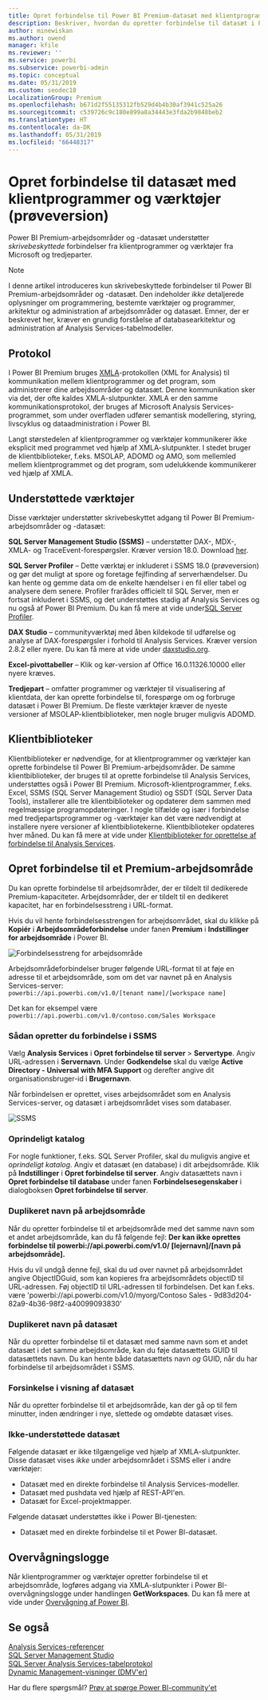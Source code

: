 ```yaml
---
title: Opret forbindelse til Power BI Premium-datasæt med klientprogrammer og værktøjer (prøveversion)
description: Beskriver, hvordan du opretter forbindelse til datasæt i Power BI Premium fra klientprogrammer og værktøjer.
author: minewiskan
ms.author: owend
manager: kfile
ms.reviewer: ''
ms.service: powerbi
ms.subservice: powerbi-admin
ms.topic: conceptual
ms.date: 05/31/2019
ms.custom: seodec18
LocalizationGroup: Premium
ms.openlocfilehash: b671d2f55135312fb529d4b4b30af3941c525a26
ms.sourcegitcommit: c539726c9c180e899a8a34443e3fda2b9848beb2
ms.translationtype: HT
ms.contentlocale: da-DK
ms.lasthandoff: 05/31/2019
ms.locfileid: "66448317"
---
```

# <a name="connect-to-datasets-with-client-applications-and-tools-preview"></a>Opret forbindelse til datasæt med klientprogrammer og værktøjer (prøveversion)

Power BI Premium-arbejdsområder og -datasæt understøtter *skrivebeskyttede* forbindelser fra klientprogrammer og værktøjer fra Microsoft og tredjeparter. 

> [!NOTE]
> I denne artikel introduceres kun skrivebeskyttede forbindelser til Power BI Premium-arbejdsområder og -datasæt. Den indeholder *ikke* detaljerede oplysninger om programmering, bestemte værktøjer og programmer, arkitektur og administration af arbejdsområder og datasæt. Emner, der er beskrevet her, kræver en grundig forståelse af databasearkitektur og administration af Analysis Services-tabelmodeller.

## <a name="protocol"></a>Protokol

I Power BI Premium bruges [XMLA](https://docs.microsoft.com/bi-reference/xmla/xml-for-analysis-xmla-reference)-protokollen (XML for Analysis) til kommunikation mellem klientprogrammer og det program, som administrerer dine arbejdsområder og datasæt. Denne kommunikation sker via det, der ofte kaldes XMLA-slutpunkter. XMLA er den samme kommunikationsprotokol, der bruges af Microsoft Analysis Services-programmet, som under overfladen udfører semantisk modellering, styring, livscyklus og dataadministration i Power BI. 

Langt størstedelen af klientprogrammer og værktøjer kommunikerer ikke eksplicit med programmet ved hjælp af XMLA-slutpunkter. I stedet bruger de klientbiblioteker, f.eks. MSOLAP, ADOMD og AMO, som mellemled mellem klientprogrammet og det program, som udelukkende kommunikerer ved hjælp af XMLA.


## <a name="supported-tools"></a>Understøttede værktøjer

Disse værktøjer understøtter skrivebeskyttet adgang til Power BI Premium-arbejdsområder og -datasæt:

**SQL Server Management Studio (SSMS)** – understøtter DAX-, MDX-, XMLA- og TraceEvent-forespørgsler. Kræver version 18.0. Download [her](https://docs.microsoft.com/sql/ssms/download-sql-server-management-studio-ssms). 

**SQL Server Profiler** – Dette værktøj er inkluderet i SSMS 18.0 (prøveversion) og gør det muligt at spore og foretage fejlfinding af serverhændelser. Du kan hente og gemme data om de enkelte hændelser i en fil eller tabel og analysere dem senere. Profiler frarådes officielt til SQL Server, men er fortsat inkluderet i SSMS, og det understøttes stadig af Analysis Services og nu også af Power BI Premium. Du kan få mere at vide under[SQL Server Profiler](https://docs.microsoft.com/sql/tools/sql-server-profiler/sql-server-profiler).

**DAX Studio** – communityværktøj med åben kildekode til udførelse og analyse af DAX-forespørgsler i forhold til Analysis Services. Kræver version 2.8.2 eller nyere. Du kan få mere at vide under [daxstudio.org](https://daxstudio.org/).

**Excel-pivottabeller** – Klik og kør-version af Office 16.0.11326.10000 eller nyere kræves.

**Tredjepart** – omfatter programmer og værktøjer til visualisering af klientdata, der kan oprette forbindelse til, forespørge om og forbruge datasæt i Power BI Premium. De fleste værktøjer kræver de nyeste versioner af MSOLAP-klientbiblioteker, men nogle bruger muligvis ADOMD.

## <a name="client-libraries"></a>Klientbiblioteker

Klientbiblioteker er nødvendige, for at klientprogrammer og værktøjer kan oprette forbindelse til Power BI Premium-arbejdsområder. De samme klientbiblioteker, der bruges til at oprette forbindelse til Analysis Services, understøttes også i Power BI Premium. Microsoft-klientprogrammer, f.eks. Excel, SSMS (SQL Server Management Studio) og SSDT (SQL Server Data Tools), installerer alle tre klientbiblioteker og opdaterer dem sammen med regelmæssige programopdateringer. I nogle tilfælde og især i forbindelse med tredjepartsprogrammer og -værktøjer kan det være nødvendigt at installere nyere versioner af klientbibliotekerne. Klientbiblioteker opdateres hver måned. Du kan få mere at vide under [Klientbiblioteker for oprettelse af forbindelse til Analysis Services](https://docs.microsoft.com/azure/analysis-services/analysis-services-data-providers).

## <a name="connecting-to-a-premium-workspace"></a>Opret forbindelse til et Premium-arbejdsområde

Du kan oprette forbindelse til arbejdsområder, der er tildelt til dedikerede Premium-kapaciteter. Arbejdsområder, der er tildelt til en dedikeret kapacitet, har en forbindelsesstreng i URL-format. 

Hvis du vil hente forbindelsesstrengen for arbejdsområdet, skal du klikke på **Kopiér** i **Arbejdsområdeforbindelse** under fanen **Premium** i **Indstillinger for arbejdsområde** i Power BI.

![Forbindelsesstreng for arbejdsområde](media/service-premium-connect-tools/connect-tools-workspace-connection.png)

Arbejdsområdeforbindelser bruger følgende URL-format til at føje en adresse til et arbejdsområde, som om det var navnet på en Analysis Services-server:   
`powerbi://api.powerbi.com/v1.0/[tenant name]/[workspace name]` 

Det kan for eksempel være `powerbi://api.powerbi.com/v1.0/contoso.com/Sales Workspace`

### <a name="to-connect-in-ssms"></a>Sådan opretter du forbindelse i SSMS

Vælg **Analysis Services** i **Opret forbindelse til server** > **Servertype**. Angiv URL-adressen i **Servernavn**. Under **Godkendelse** skal du vælge **Active Directory - Universal with MFA Support** og derefter angive dit organisationsbruger-id i **Brugernavn**. 

Når forbindelsen er oprettet, vises arbejdsområdet som en Analysis Services-server, og datasæt i arbejdsområdet vises som databaser.  

![SSMS](media/service-premium-connect-tools/connect-tools-ssms.png)

### <a name="initial-catalog"></a>Oprindeligt katalog

For nogle funktioner, f.eks. SQL Server Profiler, skal du muligvis angive et *oprindeligt katalog*. Angiv et datasæt (en database) i dit arbejdsområde. Klik på **Indstillinger** i **Opret forbindelse til server**. Angiv datasættets navn i **Opret forbindelse til database** under fanen **Forbindelsesegenskaber** i dialogboksen **Opret forbindelse til server**.

### <a name="duplicate-workspace-name"></a>Duplikeret navn på arbejdsområde

Når du opretter forbindelse til et arbejdsområde med det samme navn som et andet arbejdsområde, kan du få følgende fejl: **Der kan ikke oprettes forbindelse til powerbi://api.powerbi.com/v1.0/ [lejernavn]/[navn på arbejdsområde].**

Hvis du vil undgå denne fejl, skal du ud over navnet på arbejdsområdet angive ObjectIDGuid, som kan kopieres fra arbejdsområdets objectID til URL-adressen. Føj objectID til URL-adressen til forbindelsen. Det kan f.eks. være 'powerbi://api.powerbi.com/v1.0/myorg/Contoso Sales - 9d83d204-82a9-4b36-98f2-a40099093830'

### <a name="duplicate-dataset-name"></a>Duplikeret navn på datasæt

Når du opretter forbindelse til et datasæt med samme navn som et andet datasæt i det samme arbejdsområde, kan du føje datasættets GUID til datasættets navn. Du kan hente både datasættets navn *og* GUID, når du har forbindelse til arbejdsområdet i SSMS. 

### <a name="delay-in-datasets-shown"></a>Forsinkelse i visning af datasæt

Når du opretter forbindelse til et arbejdsområde, kan der gå op til fem minutter, inden ændringer i nye, slettede og omdøbte datasæt vises. 

### <a name="unsupported-datasets"></a>Ikke-understøttede datasæt

Følgende datasæt er ikke tilgængelige ved hjælp af XMLA-slutpunkter. Disse datasæt vises *ikke* under arbejdsområdet i SSMS eller i andre værktøjer: 

- Datasæt med en direkte forbindelse til Analysis Services-modeller. 
- Datasæt med pushdata ved hjælp af REST-API'en.
- Datasæt for Excel-projektmapper. 

Følgende datasæt understøttes ikke i Power BI-tjenesten:   

- Datasæt med en direkte forbindelse til et Power BI-datasæt.

## <a name="audit-logs"></a>Overvågningslogge 

Når klientprogrammer og værktøjer opretter forbindelse til et arbejdsområde, logføres adgang via XMLA-slutpunkter i Power BI-overvågningslogge under handlingen **GetWorkspaces**. Du kan få mere at vide under [Overvågning af Power BI](service-admin-auditing.md).

## <a name="see-also"></a>Se også

[Analysis Services-referencer](https://docs.microsoft.com/bi-reference/#pivot=home&panel=home-all)   
[SQL Server Management Studio](https://docs.microsoft.com/sql/ssms/sql-server-management-studio-ssms)   
[SQL Server Analysis Services-tabelprotokol](https://docs.microsoft.com/openspecs/sql_server_protocols/ms-ssas-t/b98ed40e-c27a-4988-ab2d-c9c904fe13cf)   
[Dynamic Management-visninger (DMV'er)](https://docs.microsoft.com/sql/analysis-services/instances/use-dynamic-management-views-dmvs-to-monitor-analysis-services)   


Har du flere spørgsmål? [Prøv at spørge Power BI-community'et](https://community.powerbi.com/)
